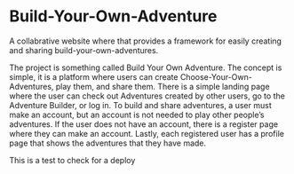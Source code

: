 # Build-Your-Own-Adventure
A collabrative website where that provides a framework for easily creating and sharing build-your-own-adventures. 

The project is something called Build Your Own Adventure. The concept is simple, it is a platform where users can create Choose-Your-Own-Adventures, play them, and share them. There is a simple landing page where the user can check out Adventures created by other users, go to the Adventure Builder, or log in. To build and share adventures, a user must make an account, but an account is not needed to play other people’s adventures. If the user does not have an account, there is a register page where they can make an account. Lastly, each registered user has a profile page that shows the adventures that they have made.

This is a test to check for a deploy